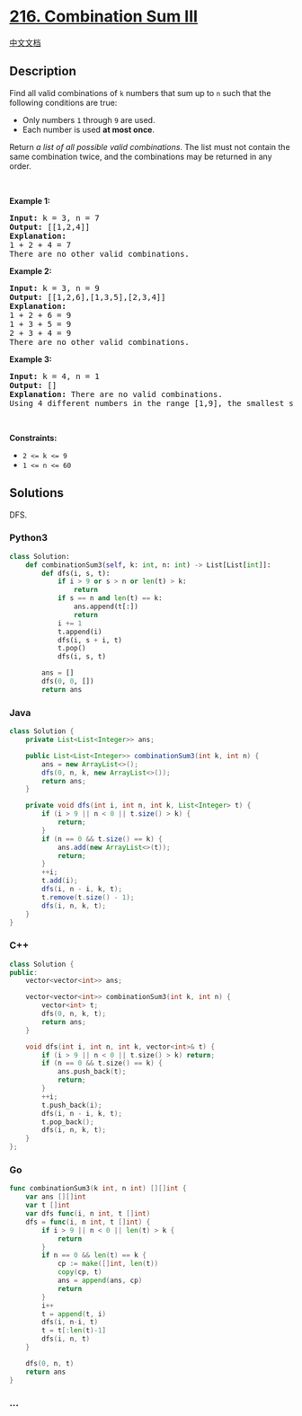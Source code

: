 # [216. Combination Sum III](https://leetcode.com/problems/combination-sum-iii)

[中文文档](/solution/0200-0299/0216.Combination%20Sum%20III/README.md)

## Description

<p>Find all valid combinations of <code>k</code> numbers that sum up to <code>n</code> such that the following conditions are true:</p>

<ul>
	<li>Only numbers <code>1</code> through <code>9</code> are used.</li>
	<li>Each number is used <strong>at most once</strong>.</li>
</ul>

<p>Return <em>a list of all possible valid combinations</em>. The list must not contain the same combination twice, and the combinations may be returned in any order.</p>

<p>&nbsp;</p>
<p><strong class="example">Example 1:</strong></p>

<pre>
<strong>Input:</strong> k = 3, n = 7
<strong>Output:</strong> [[1,2,4]]
<strong>Explanation:</strong>
1 + 2 + 4 = 7
There are no other valid combinations.</pre>

<p><strong class="example">Example 2:</strong></p>

<pre>
<strong>Input:</strong> k = 3, n = 9
<strong>Output:</strong> [[1,2,6],[1,3,5],[2,3,4]]
<strong>Explanation:</strong>
1 + 2 + 6 = 9
1 + 3 + 5 = 9
2 + 3 + 4 = 9
There are no other valid combinations.
</pre>

<p><strong class="example">Example 3:</strong></p>

<pre>
<strong>Input:</strong> k = 4, n = 1
<strong>Output:</strong> []
<strong>Explanation:</strong> There are no valid combinations.
Using 4 different numbers in the range [1,9], the smallest sum we can get is 1+2+3+4 = 10 and since 10 &gt; 1, there are no valid combination.
</pre>

<p>&nbsp;</p>
<p><strong>Constraints:</strong></p>

<ul>
	<li><code>2 &lt;= k &lt;= 9</code></li>
	<li><code>1 &lt;= n &lt;= 60</code></li>
</ul>

## Solutions

DFS.

<!-- tabs:start -->

### **Python3**

```python
class Solution:
    def combinationSum3(self, k: int, n: int) -> List[List[int]]:
        def dfs(i, s, t):
            if i > 9 or s > n or len(t) > k:
                return
            if s == n and len(t) == k:
                ans.append(t[:])
                return
            i += 1
            t.append(i)
            dfs(i, s + i, t)
            t.pop()
            dfs(i, s, t)

        ans = []
        dfs(0, 0, [])
        return ans
```

### **Java**

```java
class Solution {
    private List<List<Integer>> ans;

    public List<List<Integer>> combinationSum3(int k, int n) {
        ans = new ArrayList<>();
        dfs(0, n, k, new ArrayList<>());
        return ans;
    }

    private void dfs(int i, int n, int k, List<Integer> t) {
        if (i > 9 || n < 0 || t.size() > k) {
            return;
        }
        if (n == 0 && t.size() == k) {
            ans.add(new ArrayList<>(t));
            return;
        }
        ++i;
        t.add(i);
        dfs(i, n - i, k, t);
        t.remove(t.size() - 1);
        dfs(i, n, k, t);
    }
}
```

### **C++**

```cpp
class Solution {
public:
    vector<vector<int>> ans;

    vector<vector<int>> combinationSum3(int k, int n) {
        vector<int> t;
        dfs(0, n, k, t);
        return ans;
    }

    void dfs(int i, int n, int k, vector<int>& t) {
        if (i > 9 || n < 0 || t.size() > k) return;
        if (n == 0 && t.size() == k) {
            ans.push_back(t);
            return;
        }
        ++i;
        t.push_back(i);
        dfs(i, n - i, k, t);
        t.pop_back();
        dfs(i, n, k, t);
    }
};
```

### **Go**

```go
func combinationSum3(k int, n int) [][]int {
	var ans [][]int
	var t []int
	var dfs func(i, n int, t []int)
	dfs = func(i, n int, t []int) {
		if i > 9 || n < 0 || len(t) > k {
			return
		}
		if n == 0 && len(t) == k {
			cp := make([]int, len(t))
			copy(cp, t)
			ans = append(ans, cp)
			return
		}
		i++
		t = append(t, i)
		dfs(i, n-i, t)
		t = t[:len(t)-1]
		dfs(i, n, t)
	}

	dfs(0, n, t)
	return ans
}
```

### **...**

```

```

<!-- tabs:end -->
